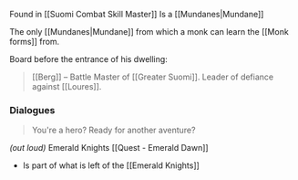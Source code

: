 Found in [[Suomi Combat Skill Master]]
Is a [[Mundanes|Mundane]]

The only [[Mundanes|Mundane]] from which a monk can learn the [[Monk forms]] from.

Board before the entrance of his dwelling:
> [[Berg]] – Battle Master of [[Greater Suomi]]. Leader of defiance against [[Loures]].

### Dialogues

> You're a hero? Ready for another aventure?

*(out loud)* Emerald Knights
[[Quest - Emerald Dawn]]
- Is part of what is left of the [[Emerald Knights]]